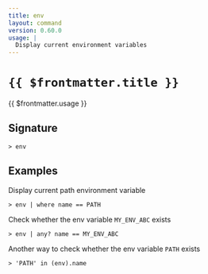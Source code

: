 ```yaml
---
title: env
layout: command
version: 0.60.0
usage: |
  Display current environment variables
---
```


# `{{ $frontmatter.title }}`

<div style='white-space: pre-wrap;'>{{ $frontmatter.usage }}</div>

## Signature

`> env `

## Examples

Display current path environment variable

```shell
> env | where name == PATH
```

Check whether the env variable `MY_ENV_ABC` exists

```shell
> env | any? name == MY_ENV_ABC
```

Another way to check whether the env variable `PATH` exists

```shell
> 'PATH' in (env).name
```
